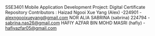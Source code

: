 SSE3401 Mobile Application Development 
Project: Digital Certificate Repository 
Contributors :
Haizad
Ngooi Xue Yang (Alex) -224901 - alexngooixueyang@gmail.com
NOR ALIA SABRINA (sabrina) 224794 - sabrina.nas26@gmail.com
HAFIY AZFAR BIN MOHD MASRI (hafiy) - hafiyazfar05@gmail.com
